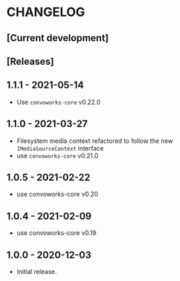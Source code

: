 # CHANGELOG

## [Current development]

## [Releases]

## 1.1.1 - 2021-05-14

* Use `convoworks-core` v0.22.0

## 1.1.0 - 2021-03-27

* Filesystem media context refactored to follow the new `IMediaSourceContext` interface
* use `convoworks-core` v0.21.0

## 1.0.5 - 2021-02-22

* use convoworks-core v0.20

## 1.0.4 - 2021-02-09

* use convoworks-core v0.19

## 1.0.0 - 2020-12-03

* Initial release.

